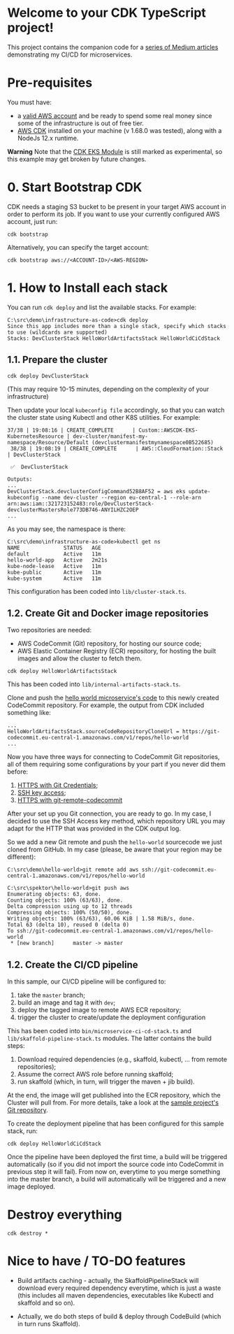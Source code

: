 # Welcome to your CDK TypeScript project!

This project contains the companion code for a [series of Medium articles](https://marioscalas.medium.com/an-example-of-development-workflow-for-microservices-on-aws-a3795850cc07) 
demonstrating my CI/CD for microservices.

# Pre-requisites

You must have:
* a [valid AWS account](https://aws.amazon.com/free) and be ready to spend some real money since some of the 
infrastructure is out of free tier.
* [AWS CDK](https://docs.aws.amazon.com/cdk/) installed on your machine (v 1.68.0 was tested), along with a NodeJs 12.x 
runtime.

**Warning** Note that the [CDK EKS Module](https://docs.aws.amazon.com/cdk/api/latest/docs/aws-eks-readme.html) is still 
marked as experimental, so this example may get broken by future changes.

# 0. Start Bootstrap CDK

CDK needs a staging S3 bucket to be present in your target AWS account in order to perform its job. 
If you want to use your currently configured AWS account, just run: 
```shell script
cdk bootstrap
```

Alternatively, you can specify the target account:
```shell script
cdk bootstrap aws://<ACCOUNT-ID>/<AWS-REGION>
```

# 1. How to Install each stack

You can run `cdk deploy` and list the available stacks. For example:
```shell script
C:\src\demo\infrastructure-as-code>cdk deploy
Since this app includes more than a single stack, specify which stacks to use (wildcards are supported)
Stacks: DevClusterStack HelloWorldArtifactsStack HelloWorldCiCdStack
``` 

## 1.1. Prepare the cluster
```
cdk deploy DevClusterStack
```
(This may require 10-15 minutes, depending on the complexity of your infrastructure)

Then update your local `kubeconfig file` accordingly, so that you can watch the cluster state using Kubectl and other K8S
utilities. For example:

```shell script
37/38 | 19:08:16 | CREATE_COMPLETE      | Custom::AWSCDK-EKS-KubernetesResource | dev-cluster/manifest-my-namespace/Resource/Default (devclustermanifestmynamespace0B522685)
 38/38 | 19:08:19 | CREATE_COMPLETE      | AWS::CloudFormation::Stack            | DevClusterStack

 ✅  DevClusterStack

Outputs:
...
DevClusterStack.devclusterConfigCommand52B8AF52 = aws eks update-kubeconfig --name dev-cluster --region eu-central-1 --role-arn arn:aws:iam::321723152483:role/DevClusterStack-devclusterMastersRole773DB746-ANYILHZC2OEP
...
```

As you may see, the namespace is there:
```shell script
C:\src\demo\infrastructure-as-code>kubectl get ns
NAME              STATUS   AGE
default           Active   11m
hello-world-app   Active   2m21s
kube-node-lease   Active   11m
kube-public       Active   11m
kube-system       Active   11m
```

This configuration has been coded into `lib/cluster-stack.ts`.

## 1.2. Create Git and Docker image repositories

Two repositories are needed:
* AWS CodeCommit (Git) repository, for hosting our source code;
* AWS Elastic Container Registry (ECR) repository, for hosting the built images and allow the cluster to fetch them.

```
cdk deploy HelloWorldArtifactsStack
```

This has been coded into `lib/internal-artifacts-stack.ts`.

Clone and push the [hello world microservice's code](https://github.com/scalasm/aws-k8s-hello-world) to this newly 
created CodeCommit repository. For example, the output from CDK included something like:

```shell script
...
HelloWorldArtifactsStack.sourceCodeRepositoryCloneUrl = https://git-codecommit.eu-central-1.amazonaws.com/v1/repos/hello-world
...
```

Now you have three ways for connecting to CodeCommit Git repositories, all of them requiring some configurations by your 
part if you never did them before:
 1. [HTTPS with Git Credentials](https://docs.aws.amazon.com/codecommit/latest/userguide/setting-up-gc.html);
 2. [SSH key access](https://docs.aws.amazon.com/codecommit/latest/userguide/setting-up-ssh-unixes.html);
 3. [HTTPS with git-remote-codecommit](https://docs.aws.amazon.com/codecommit/latest/userguide/setting-up-git-remote-codecommit.html)

After your set up you Git connection, you are ready to go. In my case, I decided to use the SSH Access key method, which
repository URL you may adapt for the HTTP that was provided in the CDK output log.

So we add a new Git remote and push the `hello-world` sourcecode we just cloned from GitHub. In my case (please, be 
aware that your region may be different):

```
C:\src\demo\hello-world>git remote add aws ssh://git-codecommit.eu-central-1.amazonaws.com/v1/repos/hello-world

C:\src\spektor\hello-world>git push aws
Enumerating objects: 63, done.
Counting objects: 100% (63/63), done.
Delta compression using up to 12 threads
Compressing objects: 100% (50/50), done.
Writing objects: 100% (63/63), 60.06 KiB | 1.58 MiB/s, done.
Total 63 (delta 10), reused 0 (delta 0)
To ssh://git-codecommit.eu-central-1.amazonaws.com/v1/repos/hello-world
 * [new branch]      master -> master
```

## 1.2. Create the CI/CD pipeline

In this sample, our CI/CD pipeline will be configured to:
1. take the `master` branch;
2. build an image and tag it with `dev`;
3. deploy the tagged image to remote AWS ECR repository;
4. trigger the cluster to create/update the deployment configuration

This has been coded into `bin/microservice-ci-cd-stack.ts` and `lib/skaffold-pipeline-stack.ts` modules. The latter contains
the build steps:
1. Download required dependencies (e.g., skaffold, kubectl, ... from remote repositories);
2. Assume the correct AWS role before running skaffold;
3. run skaffold (which, in turn, will trigger the maven + jib build).

At the end, the image will get published into the ECR repository, which the Cluster will pull from. For more details, 
take a look at the [sample project's Git repository]().

To create the deployment pipeline that has been configured for this sample stack, run:
```
cdk deploy HelloWorldCiCdStack
```

Once the pipeline have been deployed the first time, a build will be triggered automatically (so if you did not import 
the source code into CodeCommit in previous step it will fail). From now on, everytime to you merge something into the 
master branch, a build will automatically will be triggered and a new image deployed.

# Destroy everything

```
cdk destroy *
```

# Nice to have / TO-DO features

* Build artifacts caching - actually, the SkaffoldPipelineStack will download every required dependency everytime, which
  is just a waste (this includes all maven dependencies, executables like Kubectl and skaffold and so on).

* Actually, we do both steps of build & deploy through CodeBuild (which in turn runs Skaffold). 


